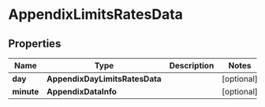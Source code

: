 # AppendixLimitsRatesData

## Properties

| Name | Type | Description | Notes |
|------------ | ------------- | ------------- | -------------|
**day** | **AppendixDayLimitsRatesData** |  |[optional]|
**minute** | **AppendixDataInfo** |  |[optional]|